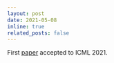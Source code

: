 ```yaml
---
layout: post
date: 2021-05-08
inline: true
related_posts: false
---
```


First [paper](https://arxiv.org/abs/2009.04806) accepted to ICML 2021.
